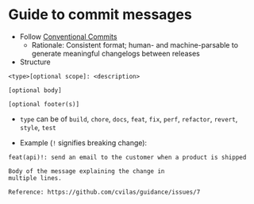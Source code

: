 # Guide to commit messages

- Follow [Conventional Commits](https://www.conventionalcommits.org/en/v1.0.0/)
  - Rationale: Consistent format; human- and machine-parsable to generate meaningful changelogs between releases
- Structure

```text
<type>[optional scope]: <description>

[optional body]

[optional footer(s)]
```

- `type` can be of `build`, `chore`, `docs`, `feat`, `fix`, `perf`, `refactor`, `revert`, `style`, `test` 

- Example (`!` signifies breaking change): 

```text
feat(api)!: send an email to the customer when a product is shipped

Body of the message explaining the change in 
multiple lines.

Reference: https://github.com/cvilas/guidance/issues/7
```
